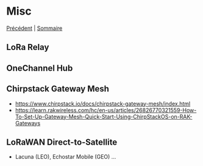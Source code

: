 # Misc

[Précédent](15.md) | [Sommaire](README.md)

## LoRa Relay

## OneChannel Hub

## Chirpstack Gateway Mesh

* https://www.chirpstack.io/docs/chirpstack-gateway-mesh/index.html
* https://learn.rakwireless.com/hc/en-us/articles/26826770321559-How-To-Set-Up-Gateway-Mesh-Quick-Start-Using-ChirpStackOS-on-RAK-Gateways

## LoRaWAN Direct-to-Satellite

* Lacuna (LEO), Echostar Mobile (GEO) ...